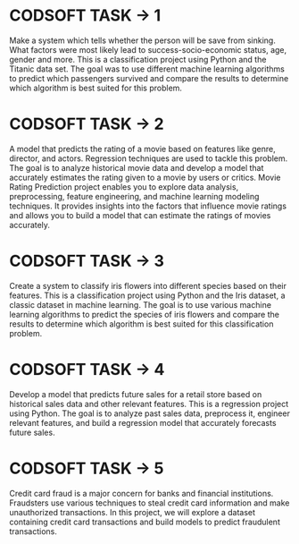 # CODSOFT TASK -> 1
Make a system which tells whether the person will be save from sinking. What factors were most likely lead to success-socio-economic status, age, gender and more. This is a classification project using Python and the Titanic data set. The goal was to use different machine learning algorithms to predict which passengers survived and compare the results to determine which algorithm is best suited for this problem.
# CODSOFT TASK -> 2
A model that predicts the rating of a movie based on features like genre, director, and actors. Regression techniques are used to tackle this problem. The goal is to analyze historical movie data and develop a model that accurately estimates the rating given to a movie by users or critics. Movie Rating Prediction project enables you to explore data analysis, preprocessing, feature engineering, and machine learning modeling techniques. It provides insights into the factors that influence movie ratings and allows you to build a model that can estimate the ratings of movies accurately.
# CODSOFT TASK -> 3
Create a system to classify iris flowers into different species based on their features. This is a classification project using Python and the Iris dataset, a classic dataset in machine learning. The goal is to use various machine learning algorithms to predict the species of iris flowers and compare the results to determine which algorithm is best suited for this classification problem.
# CODSOFT TASK -> 4
Develop a model that predicts future sales for a retail store based on historical sales data and other relevant features. This is a regression project using Python. The goal is to analyze past sales data, preprocess it, engineer relevant features, and build a regression model that accurately forecasts future sales.
# CODSOFT TASK -> 5
Credit card fraud is a major concern for banks and financial institutions. Fraudsters use various techniques to steal credit card information and make unauthorized transactions. In this project, we will explore a dataset containing credit card transactions and build models to predict fraudulent transactions.
